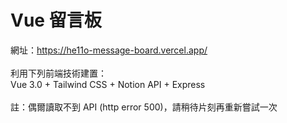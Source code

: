 # Vue 留言板
網址：https://he11o-message-board.vercel.app/ <br>
<br>
利用下列前端技術建置：<br>
Vue 3.0 + Tailwind CSS + Notion API + Express 
<br>
<br>
註：偶爾讀取不到 API (http error 500)，請稍待片刻再重新嘗試一次
